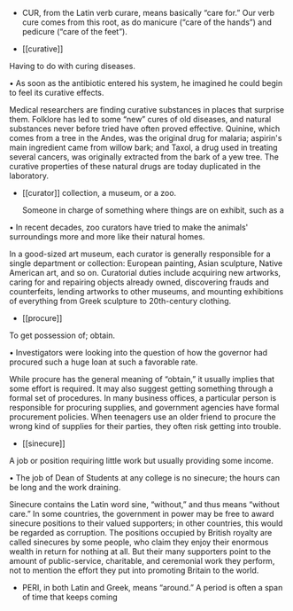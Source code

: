 - CUR, from the Latin verb curare, means basically “care for.” Our verb cure comes from this root, as
do manicure (“care of the hands”) and pedicure (“care of the feet”).

- [[curative]] 

 Having to do with curing diseases. 

• As soon as the antibiotic entered his system, he imagined he could begin to feel its curative effects. 

Medical researchers are finding curative substances in places that surprise them. Folklore has led to
some  “new”  cures  of  old  diseases,  and  natural  substances  never  before  tried  have  often  proved
effective. Quinine, which comes from a tree in the Andes, was the original drug for malaria; aspirin's
main  ingredient  came  from  willow  bark;  and  Taxol,  a  drug  used  in  treating  several  cancers,  was
originally  extracted  from  the  bark  of  a  yew  tree.  The  curative  properties  of  these  natural  drugs  are
today duplicated in the laboratory.

- [[curator]] 
collection, a museum, or a zoo. 

  Someone  in  charge  of  something  where  things  are  on  exhibit,  such  as  a

•  In  recent  decades,  zoo  curators  have  tried  to  make  the  animals'  surroundings  more  and  more  like
their natural homes. 

In  a  good-sized  art  museum,  each  curator  is  generally  responsible  for  a  single  department  or
collection:  European  painting,  Asian  sculpture,  Native  American  art,  and  so  on.  Curatorial  duties
include acquiring new artworks, caring for and repairing objects already owned, discovering frauds
and  counterfeits,  lending  artworks  to  other  museums,  and  mounting  exhibitions  of  everything  from
Greek sculpture to 20th-century clothing.

- [[procure]] 

 To get possession of; obtain. 

• Investigators were looking into the question of how the governor had procured such a huge loan at
such a favorable rate. 

While procure has the general meaning of “obtain,” it usually implies that some effort is required. It
may  also  suggest  getting  something  through  a  formal  set  of  procedures.  In  many  business  offices,  a
particular  person  is  responsible  for  procuring  supplies,  and  government  agencies  have  formal
procurement policies. When teenagers use an older friend to procure the wrong kind of supplies for
their parties, they often risk getting into trouble.

- [[sinecure]] 

 A job or position requiring little work but usually providing some income. 

•  The  job  of  Dean  of  Students  at  any  college  is  no  sinecure;  the  hours  can  be  long  and  the  work
draining. 

Sinecure contains the Latin word sine, “without,” and thus means “without care.” In some countries,
the government in power may be free to award sinecure positions to their valued supporters; in other
countries, this would be regarded as corruption. The positions occupied by British royalty are called
sinecures by some people, who claim they enjoy their enormous wealth in return for nothing at all.
But their many supporters point to the amount of public-service, charitable, and ceremonial work they
perform, not to mention the effort they put into promoting Britain to the world.

- PERI, in both Latin and Greek, means “around.” A period is often a span of time that keeps coming
